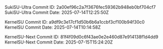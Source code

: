 SukiSU-Ultra Commit ID: 2a00ef96c2a7f3676fec59362b948eb0bf704cf7
SukiSU-Ultra Commit Date: 2025-07-14T12:25:50Z

KernelSU Commit ID: a9df9c3e17cf1d50b6b6a1ccbf3cf100b94f30c0
KernelSU Commit Date: 2025-07-14T10:14:58Z

KernelSU-Next Commit ID: 81f4f09d0c6f43ae0e2e460d87e914138f1d4dd9
KernelSU-Next Commit Date: 2025-07-15T15:24:20Z

